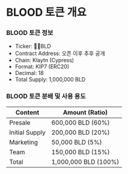 # BLOOD 토큰 개요

### BLOOD 토큰 정보

* Ticker: BLD
* Contract Address: 오픈 이후 추후 공개
* Chain: Klaytn (Cypress)
* Format: KIP7 (ERC20)
* Decimal: 18
* Total Supply: 1,000,000 BLD





### BLOOD 토큰 분배 및 사용 용도

| Content        | Amount (Ratio)       |
| -------------- | -------------------- |
| Presale        | 600,000 BLD (60%)    |
| Initial Supply | 200,000 BLD (20%)    |
| Marketing      | 50,000 BLD (5%)      |
| Team           | 150,000 BLD (15%)    |
| Total          | 1,000,000 BLD (100%) |



